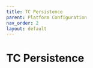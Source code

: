 ```yaml
---
title: TC Persistence
parent: Platform Configuration
nav_order: 2
layout: default
---
```


# TC Persistence
